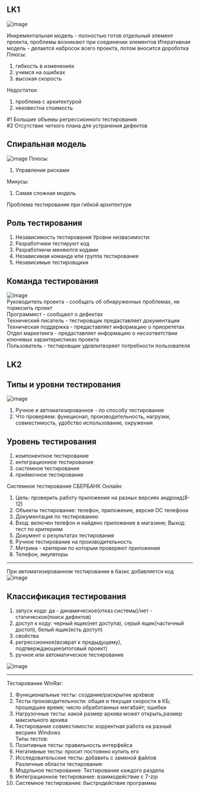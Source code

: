 LK1
---
![image](https://user-images.githubusercontent.com/97594290/213662861-13a6f38c-7c60-46a9-9baa-a04a0d7aa59c.png)</br>

Инкрементальная модель - полностью готов отдельный элемент проекта, проблемы возникают при соединении элементов
Итеративная модель - делается набросок всего проекта, потом вносится дороботка 
Плюсы:
1. гибкость в изменениях
2. учимся на ошибках
3. высокая скорость

Недостатки: 
1. проблема с архитектурой
2. неизвестна стоимость

#1 Большие объемы регрессионного тестирования</br>
#2 Отсутствие четкого плана для устранения дефектов</br>


Спиральная модель
---
![image](https://user-images.githubusercontent.com/97594290/213664607-fbbdf3c7-15ec-43c5-a5ec-4ac2afd5fd2c.png)
Плюсы:
1. Управление рисками

Минусы:
1. Самая сложная модель

Проблема тестирования при гибкой архитектуре

Роль тестирования
---
1. Независимость тестирования 
Уровни низвасимости:
1. Разработчики тестируют код
2. Разработкичи меняются кодами
3. Независимая команда или группа тестирования
4. Независимые тестировщики 

Команда тестирования
---
![image](https://user-images.githubusercontent.com/97594290/213667228-111c0b28-5963-4027-96e4-c961ed9f9d0d.png)</br>
Руководитель проекта - сообщать об обнаруженных проблемах, не тормозить проект</br>
Программист - сообщают о дефектах</br>
Технический писатель - тестировщик предаставляет документации</br>
Техническая поддержка - предаставляет информацию о приорететах</br>
Отдел маркетинга - предаставляет информацию о несоответствии ключевых характеристиках проекта</br>
Пользователь - тестировщик удовлитворяет потребности пользователя</br>


LK2
---
Типы и уровни тестирования
---
![image](https://user-images.githubusercontent.com/97594290/213669713-f197d0ae-89d2-4ce1-bd55-77874d54b462.png)</br>
1. Ручное и автоматизированное - по способу тестирования
2. Что проверяем: функционал, производительность, нагрузки, совместимость, удобство использование, окружения


Уровень тестирования
---
1. компонентное тестирование
2. интеграционное тестирование
3. системное тестирование
4. приёмочное тестирование

Системное тестирование СБЕРБАНК Онлайн:
1. Цель: проверить работу приложение на разных версиях андроид(8-12)
2. Объекты тестирование: телефон, приложение, версия ОС телефона
3. Документация по тестированию
4. Вход: включен телефон и найдено приложение в магазине; Выход: тест по критериям
5. Документ о результатах тестирования
6. Ручное тестирование на производительность
7. Метрика - критерии по которым проверяют приложения 
8. Телефон, эмуляторы

---

При автоматизированном тестировании в базис добавляется код
![image](https://user-images.githubusercontent.com/97594290/215056661-553338af-7ddd-4b05-a916-655159a1edcd.png)


Классификация тестирования
---
1. запуск кода: да - динамическое(отказ системы)/нет - статическое(поиск дефектов)
3. доступ к коду: черный ящик(нет доступа), серый ящик(частичный достоп), белый ящик(есть доступ)
4. свойства
5. регрессионное(возврат к предыдущему), подтверждающее(итоговый проект)
6. ручное или автоматическое тестирование 

![image](https://user-images.githubusercontent.com/97594290/215058260-5ed0ea94-1416-4cca-9aaf-8c64483937db.png)

---
Тестирование WinRar:
1. Функциональные тесты: создание/раскрытие архbвов
2. Тесты производительности: общая и текущая скорости в КБ; прошедшее время; число обработанных мегабайт; ошибки
3. Нагрузочные тесты: какой размер архива может открыть,размер максильного архива
4. Тестирование совместимости: корректная работа на разный весриях Windows</br>
Типы тестов:
1. Позитивные тесты: правильность интерфейса
2. Негативные тесты: просит постоянно купить его
3. Исследовательские тесты: добавить с заменой файлов</br>
Различные области тестирования:
1. Модульное тестирование: Тестирование каждого раздела
2. Интеграционное тестирование: взаимодействие с 7-zip
3. Системное тестирование: быстродействие программы
